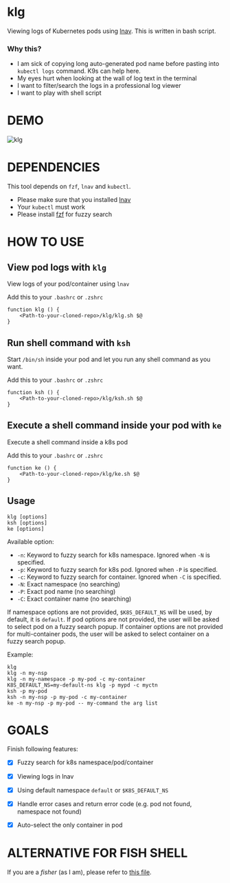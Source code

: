 # klg
Viewing logs of Kubernetes pods using [lnav](https://lnav.org/).
This is written in bash script.

### Why this?
- I am sick of copying long auto-generated pod name before pasting into `kubectl logs` command. K9s can help here.
- My eyes hurt when looking at the wall of log text in the terminal
- I want to filter/search the logs in a professional log viewer
- I want to play with shell script

# DEMO
![klg](https://user-images.githubusercontent.com/6322508/201508336-6f66f56d-c54e-4009-b3ed-0b9f385978ad.gif)

# DEPENDENCIES

This tool depends on `fzf`, `lnav` and `kubectl`. 
- Please make sure that you installed [lnav](https://lnav.org/) 
- Your `kubectl` must work
- Please install [fzf](https://github.com/junegunn/fzf) for fuzzy search

# HOW TO USE

## View pod logs with `klg`

View logs of your pod/container using `lnav`

Add this to your `.bashrc` or `.zshrc`
```
function klg () {
    <Path-to-your-cloned-repo>/klg/klg.sh $@
}
```

## Run shell command with `ksh`

Start `/bin/sh` inside your pod and let you run any shell command as you want.

Add this to your `.bashrc` or `.zshrc`
```
function ksh () {
    <Path-to-your-cloned-repo>/klg/ksh.sh $@
}
```

## Execute a shell command inside your pod with `ke`

Execute a shell command inside a k8s pod

Add this to your `.bashrc` or `.zshrc`
```
function ke () {
    <Path-to-your-cloned-repo>/klg/ke.sh $@
}
```

## Usage
```
klg [options]
ksh [options]
ke [options]
```

Available option:
- `-n`: Keyword to fuzzy search for k8s namespace. Ignored when `-N` is specified.
- `-p`: Keyword to fuzzy search for k8s pod. Ignored when `-P` is specified.
- `-c`: Keyword to fuzzy search for container. Ignored when `-C` is specified.
- `-N`: Exact namespace (no searching)
- `-P`: Exact pod name (no searching)
- `-C`: Exact container name (no searching)

If namespace options are not provided, `$K8S_DEFAULT_NS` will be used, by default, it is `default`.
If pod options are not provided, the user will be asked to select pod on a fuzzy search popup.
If container options are not provided for multi-container pods, the user will be asked to select container on a fuzzy search popup.

Example:
```
klg
klg -n my-nsp
klg -n my-namespace -p my-pod -c my-container
K8S_DEFAULT_NS=my-default-ns klg -p mypd -c myctn
ksh -p my-pod
ksh -n my-nsp -p my-pod -c my-container
ke -n my-nsp -p my-pod -- my-command the arg list

```


# GOALS
Finish following features:
- [x] Fuzzy search for k8s namespace/pod/container
- [x] Viewing logs in lnav
- [x] Using default namespace `default` or `$K8S_DEFAULT_NS`
- [x] Handle error cases and return error code (e.g. pod not found, namespace not found)
- [x] Auto-select the only container in pod


# ALTERNATIVE FOR FISH SHELL
If you are a *fisher* (as I am), please refer to [this file](https://github.com/haphamdev/dot-files/blob/master/fish/functions/klg.fish).
